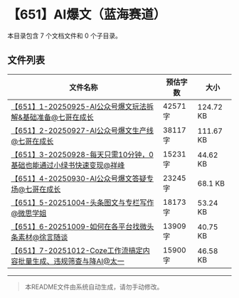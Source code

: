 # 【651】AI爆文（蓝海赛道）

本目录包含 7 个文档文件和 0 个子目录。

## 文件列表

| 文件名称 | 预估字数 | 大小 |
|---------|---------|------|
| [【651】1-20250925-AI公众号爆文玩法拆解&基础准备@七哥在成长](docs/【651】AI爆文（蓝海赛道）/【651】1-20250925-AI公众号爆文玩法拆解&基础准备@七哥在成长.md) | 42571 字 | 124.72 KB |
| [【651】2-20250927-AI公众号爆文生产线@七哥在成长](docs/【651】AI爆文（蓝海赛道）/【651】2-20250927-AI公众号爆文生产线@七哥在成长.md) | 38117 字 | 111.67 KB |
| [【651】3-20250928-每天只需10分钟，0基础也能通过小绿书快速变现@祥峰](docs/【651】AI爆文（蓝海赛道）/【651】3-20250928-每天只需10分钟，0基础也能通过小绿书快速变现@祥峰.md) | 15231 字 | 44.62 KB |
| [【651】4-20250930-AI公众号爆文答疑专场@七哥在成长](docs/【651】AI爆文（蓝海赛道）/【651】4-20250930-AI公众号爆文答疑专场@七哥在成长.md) | 23245 字 | 68.1 KB |
| [【651】5-20251004-头条图文与专栏写作@微思学姐](docs/【651】AI爆文（蓝海赛道）/【651】5-20251004-头条图文与专栏写作@微思学姐.md) | 18173 字 | 53.24 KB |
| [【651】6-20251009-如何在各平台找微头条素材@徐言随谈](docs/【651】AI爆文（蓝海赛道）/【651】6-20251009-如何在各平台找微头条素材@徐言随谈.md) | 13909 字 | 40.75 KB |
| [【651】7-20251012-Coze工作流搞定内容批量生成、违规筛查与降AI@太一](docs/【651】AI爆文（蓝海赛道）/【651】7-20251012-Coze工作流搞定内容批量生成、违规筛查与降AI@太一.md) | 15900 字 | 46.58 KB |

---

> 本README文件由系统自动生成，请勿手动修改。
